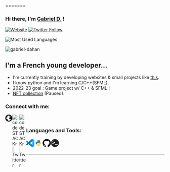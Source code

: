 =======
### Hi there, I'm [Gabriel D.][website] !

[![Website](https://img.shields.io/website?label=gabrieldahan.me&style=for-the-badge&url=https%3A%2F%2Fgabrieldahan.me)][website]
[![Twitter Follow](https://img.shields.io/twitter/follow/TheGabDooSan?color=1DA1F2&logo=twitter&style=for-the-badge)](https://twitter.com/intent/follow?original_referer=https%3A%2F%2Fgithub.com%2Fgabriel-dahan&screen_name=TheGabDooSan)


![Most Used Languages](https://github-readme-stats.vercel.app/api/top-langs/?username=gabriel-dahan&layout=compact&langs_count=10)

<img src="https://github-readme-stats.vercel.app/api?username=gabriel-dahan&show_icons=true&theme=gotham" alt="gabriel-dahan" />

## I'm a French young developer...

- I'm currently training by developing websites & small projects like [this](https://github.com/gabriel-dahan/py-gameoflife).
- I know python and I'm learning C/C++(SFML).
- 2022-23 goal : Game project w/ C++ & SFML !
- [NFT collection](https://opensea.io/assets/anime-cryptocards) (Paused).

### Connect with me:

[<img align="left" alt="codeSTACKr.com" width="22px" src="https://raw.githubusercontent.com/iconic/open-iconic/master/svg/globe.svg" />][website]
[<img align="left" alt="codeSTACKr | Twitter" width="22px" src="https://cdn.jsdelivr.net/npm/simple-icons@v3/icons/twitter.svg" />](https://twitter.com/TheGabDooSan)
[<img align="left" alt="codeSTACKr | Twitter" width="22px" src="https://cdn.jsdelivr.net/npm/simple-icons@3.13.0/icons/discord.svg" />](https://discord.gg/Zq8d74WX)

<br />

### Languages and Tools:

<img align="left" alt="Visual Studio Code" width="26px" src="https://raw.githubusercontent.com/github/explore/80688e429a7d4ef2fca1e82350fe8e3517d3494d/topics/visual-studio-code/visual-studio-code.png" />

<img align="left" alt="Visual Studio Code" width="26px" src="https://raw.githubusercontent.com/github/explore/80688e429a7d4ef2fca1e82350fe8e3517d3494d/topics/python/python.png" />

<img align="left" alt="GitHub" width="26px" src="https://raw.githubusercontent.com/github/explore/78df643247d429f6cc873026c0622819ad797942/topics/github/github.png" />

<img align="left" alt="Terminal" width="26px" src="https://raw.githubusercontent.com/github/explore/80688e429a7d4ef2fca1e82350fe8e3517d3494d/topics/terminal/terminal.png" />

<br />
<br />

---

[website]: https://gabrieldahan.me/
